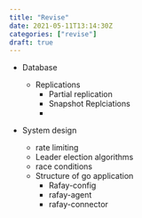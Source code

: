 ```yaml
---
title: "Revise"
date: 2021-05-11T13:14:30Z
categories: ["revise"]
draft: true
---
```


* Database
    * Replications
        * Partial replication
        * Snapshot Replciations
        * 
        
* System design
    * rate limiting 
    * Leader election algorithms
    * race conditions
    * Structure of go application
        * Rafay-config
        * rafay-agent
        * rafay-connector